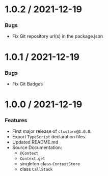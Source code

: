 # 1.0.2 / 2021-12-19

### Bugs

-   Fix Git repository url(s) in the package.json

# 1.0.1 / 2021-12-19

### Bugs

-   Fix Git Badges

# 1.0.0 / 2021-12-19

### Features

-   First major release of `ctxstore@1.0.0`.
-   Export `TypeScript` declaration files.
-   Updated README.md
-   Source Documentation:
    -   `@Context`
    -   `Context.get`
    -   singleton class `ContextStore`
    -   class `CallStack`

